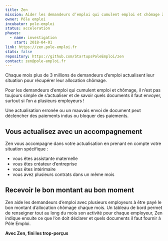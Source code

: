 ```yaml
---
title: Zen
mission: Aider les demandeurs d’emploi qui cumulent emploi et chômage à être payé le bon montant d’allocation chômage chaque mois
owner: Pôle emploi
incubator: pole-emploi
status: acceleration
phases:
  - name: investigation
    start: 2018-04-01
link: https://zen.pole-emploi.fr
stats: false
repository: https://github.com/StartupsPoleEmploi/zen
contact: zen@pole-emploi.fr
---
```


Chaque mois plus de 3 millions de demandeurs d’emploi actualisent leur situation pour récupérer leur allocation chômage.

Pour les demandeurs d’emploi qui cumulent emploi et chômage, il n’est pas toujours simple de s’actualiser et de savoir quels documents il faut envoyer, surtout si l’on a plusieurs employeurs !

Une actualisation erronée ou un mauvais envoi de document peut déclencher des paiements indus ou bloquer des paiements.


## Vous actualisez avec un accompagnement

Zen vous accompagne dans votre actualisation en prenant en compte votre situation spécifique :
- vous êtes assistante maternelle
- vous êtes créateur d’entreprise
- vous êtes intérimaire
- vous avez plusieurs contrats dans un même mois


## Recevoir le bon montant au bon moment

Zen aide les demandeurs d’emploi avec plusieurs employeurs à être payé le bon montant d’allocation chômage chaque mois.
Un tableau de bord permet de renseigner tout au long du mois son activité pour chaque employeur, Zen indique ensuite ce que l’on doit déclarer et quels documents il faut fournir à Pôle Emploi.


**Avec Zen, fini les trop-perçus**
